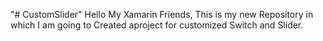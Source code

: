 "# CustomSlider" 
Hello My Xamarin Friends, 
This is my new Repository in which I am going to Created aproject for customized Switch and Slider.